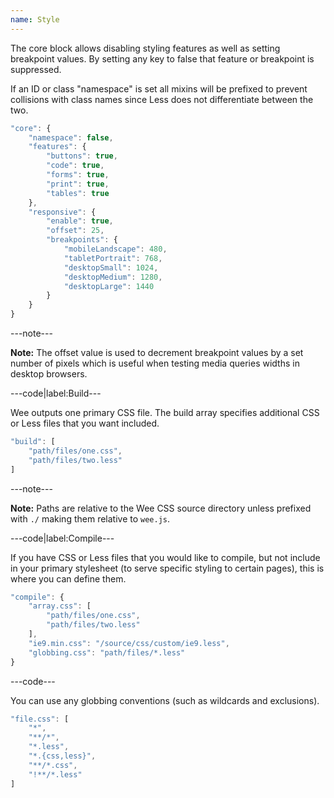 ```yaml
---
name: Style
---
```


The core block allows disabling styling features as well as setting breakpoint values. By setting any key to false that feature or breakpoint is suppressed.

If an ID or class "namespace" is set all mixins will be prefixed to prevent collisions with class names since Less does not differentiate between the two. 

```javascript
"core": {
	"namespace": false,
	"features": {
		"buttons": true,
		"code": true,
		"forms": true,
		"print": true,
		"tables": true
	},
	"responsive": {
		"enable": true,
		"offset": 25,
		"breakpoints": {
			"mobileLandscape": 480,
			"tabletPortrait": 768,
			"desktopSmall": 1024,
			"desktopMedium": 1280,
			"desktopLarge": 1440
		}
	}
}
```

---note---

**Note:** The offset value is used to decrement breakpoint values by a set number of pixels which is useful when testing media queries widths in desktop browsers.

---code|label:Build---

Wee outputs one primary CSS file. The build array specifies additional CSS or Less files that you want included.

```javascript
"build": [
	"path/files/one.css",
	"path/files/two.less"
]
```

---note---

**Note:**  Paths are relative to the Wee CSS source directory unless prefixed with `./` making them relative to `wee.js`.

---code|label:Compile---

If you have CSS or Less files that you would like to compile, but not include in your primary stylesheet (to serve specific styling to certain pages), this is where you can define them.

```javascript
"compile": {
	"array.css": [
		"path/files/one.css",
		"path/files/two.less"
	],
	"ie9.min.css": "/source/css/custom/ie9.less",
	"globbing.css": "path/files/*.less"
}
```

---code---

You can use any globbing conventions (such as wildcards and exclusions).

```javascript
"file.css": [
	"*",
	"**/*",
	"*.less",
	"*.{css,less}",
	"**/*.css",
	"!**/*.less"
]
```